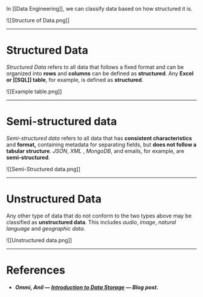 In [[Data Engineering]], we can classify data based on how structured it is.

![[Structure of Data.png]]
___
# Structured Data

*Structured Data* refers to all data that follows a fixed format and can be organized into **rows** and **columns** can be defined as **structured**. Any **Excel or [[SQL]] table**, for example, is defined as **structured**.

![[Example table.png]]
___
# Semi-structured data

*Semi-structured data* refers to all data that has **consistent characteristics** and **format,** containing metadata for separating fields, but **does not follow a tabular structure**. *JSON*, *XML* , *MongoDB*, and emails, for example, are **semi-structured**.

![[Semi-Structured data.png]]
___
# Unstructured Data

Any other type of data that do not conform to the two types above may be classified as **unstructured data**. This includes *audio*, *image*, *natural language* and *geographic data*.

![[Unstructured data.png]]
___

# References

- ##### Ommi, Anil — [Introduction to Data Storage](https://mycloudwiki.com/san/data-and-information-basics/) — Blog post.